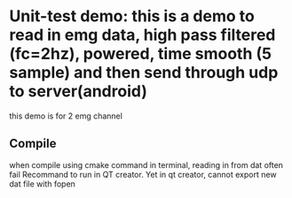 # Unit-test demo: this is a demo to read in emg data, high pass filtered (fc=2hz), powered, time smooth (5 sample) and then send through udp to server(android)
this demo is for 2 emg channel
## Compile
when compile using cmake command in terminal, reading in from dat often fail
Recommand to run in QT creator. Yet in qt creator, cannot export new dat file with fopen
